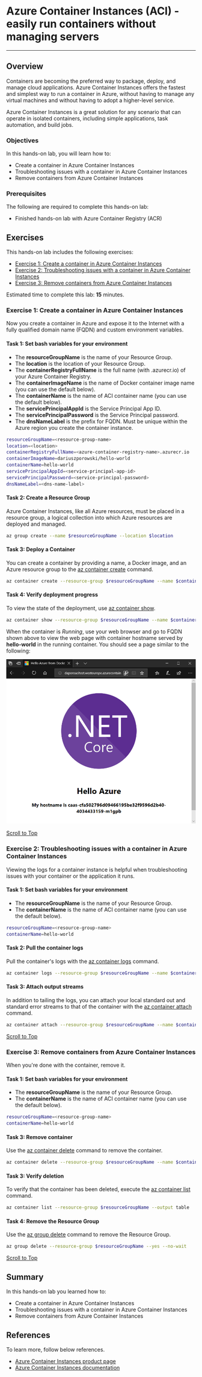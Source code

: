 # Azure Container Instances (ACI) - easily run containers without managing servers

---

## Overview
Containers are becoming the preferred way to package, deploy, and manage cloud applications. Azure Container Instances offers the fastest and simplest way to run a container in Azure, without having to manage any virtual machines and without having to adopt a higher-level service.

Azure Container Instances is a great solution for any scenario that can operate in isolated containers, including simple applications, task automation, and build jobs. 

### Objectives
In this hands-on lab, you will learn how to:
* Create a container in Azure Container Instances
* Troubleshooting issues with a container in Azure Container Instances
* Remove containers from Azure Container Instances

### Prerequisites
The following are required to complete this hands-on lab:
* Finished hands-on lab with Azure Container Registry (ACR)

## Exercises
This hands-on lab includes the following exercises:
* [Exercise 1: Create a container in Azure Container Instances](#exercise1)
* [Exercise 2: Troubleshooting issues with a container in Azure Container Instances](#exercise2)
* [Exercise 3: Remove containers from Azure Container Instances](#exercise3)

Estimated time to complete this lab: **15** minutes.

### Exercise 1: Create a container in Azure Container Instances
Now you create a container in Azure and expose it to the Internet with a fully qualified domain name (FQDN) and custom environment variables.

#### Task 1: Set bash variables for your environment
* The **resourceGroupName** is the name of your Resource Group.
* The **location** is the location of your Resource Group.
* The **containerRegistryFullName** is the full name (with .azurecr.io) of your Azure Container Registry.
* The **containerImageName** is the name of Docker container image name (you can use the default below).
* The **containerName** is the name of ACI container name (you can use the default below).
* The **servicePrincipalAppId** is the Service Principal App ID.
* The **servicePrincipalPassword** is the Service Principal password.
* The **dnsNameLabel** is the prefix for FQDN. Must be unique within the Azure region you create the container instance.
```bash
resourceGroupName=<resource-group-name>
location=<location>
containerRegistryFullName=<azure-container-registry-name>.azurecr.io
containerImageName=dariuszporowski/hello-world
containerName=hello-world
servicePrincipalAppId=<service-principal-app-id>
servicePrincipalPassword=<service-principal-password>
dnsNameLabel=<dns-name-label>
```

#### Task 2: Create a Resource Group
Azure Container Instances, like all Azure resources, must be placed in a resource group, a logical collection into which Azure resources are deployed and managed.
```bash
az group create --name $resourceGroupName --location $location
```

#### Task 3: Deploy a Container
You can create a container by providing a name, a Docker image, and an Azure resource group to the [az container create](https://docs.microsoft.com/en-us/cli/azure/container#az_container_create) command.
```bash
az container create --resource-group $resourceGroupName --name $containerName --image $containerRegistryFullName/$containerImageName --registry-login-server $containerRegistryFullName --registry-username $servicePrincipalAppId --registry-password $servicePrincipalPassword --dns-name-label $dnsNameLabel --ports 80 --environment-variables NAME=ACI
```

#### Task 4: Verify deployment progress
To view the state of the deployment, use [az container show](https://docs.microsoft.com/en-us/cli/azure/container#az_container_show).
```bash
az container show --resource-group $resourceGroupName --name $containerName --query "{FQDN:ipAddress.fqdn,ProvisioningState:provisioningState,InstanceViewState:instanceView.state}" --out table
```

When the container is *Running*, use your web browser and go to FQDN shown above to view the web page with container hostname served by **hello-world** in the running container. You should see a page similar to the following:

![hello-world](img/aci-hello-world.png)

[Scroll to Top](#exercises)

### Exercise 2: Troubleshooting issues with a container in Azure Container Instances
Viewing the logs for a container instance is helpful when troubleshooting issues with your container or the application it runs.

#### Task 1: Set bash variables for your environment
* The **resourceGroupName** is the name of your Resource Group.
* The **containerName** is the name of ACI container name (you can use the default below).
```bash
resourceGroupName=<resource-group-name>
containerName=hello-world
```

#### Task 2: Pull the container logs
Pull the container's logs with the [az container logs](https://docs.microsoft.com/en-us/cli/azure/container#az_container_logs) command.
```bash
az container logs --resource-group $resourceGroupName --name $containerName
```

#### Task 3: Attach output streams
In addition to tailing the logs, you can attach your local standard out and standard error streams to that of the container with the [az container attach ](https://docs.microsoft.com/en-us/cli/azure/container#az_container_attach) command.
```bash
az container attach --resource-group $resourceGroupName --name $containerName
```

[Scroll to Top](#exercises)

### Exercise 3: Remove containers from Azure Container Instances
When you're done with the container, remove it.

#### Task 1: Set bash variables for your environment
* The **resourceGroupName** is the name of your Resource Group.
* The **containerName** is the name of ACI container name (you can use the default below).
```bash
resourceGroupName=<resource-group-name>
containerName=hello-world
```

#### Task 3: Remove container
Use the [az container delete](https://docs.microsoft.com/en-us/cli/azure/container#az_container_delete) command to remove the container.
```bash
az container delete --resource-group $resourceGroupName --name $containerName --yes
```

#### Task 3: Verify deletion
To verify that the container has been deleted, execute the [az container list](https://docs.microsoft.com/en-us/cli/azure/container#az_container_list) command.
```bash
az container list --resource-group $resourceGroupName --output table
```

#### Task 4: Remove the Resource Group
Use the [az group delete](https://docs.microsoft.com/en-us/cli/azure/group#az-group-delete) command to remove the Resource Group.
```bash
az group delete --resource-group $resourceGroupName --yes --no-wait
```

[Scroll to Top](#exercises)

## Summary
In this hands-on lab you learned how to:
* Create a container in Azure Container Instances
* Troubleshooting issues with a container in Azure Container Instances
* Remove containers from Azure Container Instances

## References
To learn more, follow below references.
* [Azure Container Instances product page](https://azure.microsoft.com/en-us/services/container-instances/)
* [Azure Container Instances documentation](https://docs.microsoft.com/en-us/azure/container-instances/)